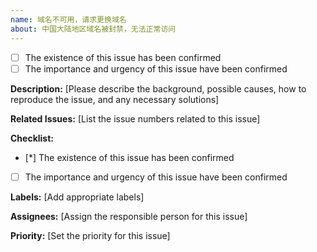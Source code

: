 ```yaml
---
name: 域名不可用，请求更换域名
about: 中国大陆地区域名被封禁，无法正常访问
---
```


- [ ]  The existence of this issue has been confirmed
- [ ]  The importance and urgency of this issue have been confirmed

**Description:** [Please describe the background, possible causes, how to reproduce the issue, and any necessary solutions]

**Related Issues:** [List the issue numbers related to this issue]

**Checklist:**

- [*]  The existence of this issue has been confirmed
- [ ]  The importance and urgency of this issue have been confirmed

**Labels:** [Add appropriate labels]

**Assignees:** [Assign the responsible person for this issue]

**Priority:** [Set the priority for this issue]
